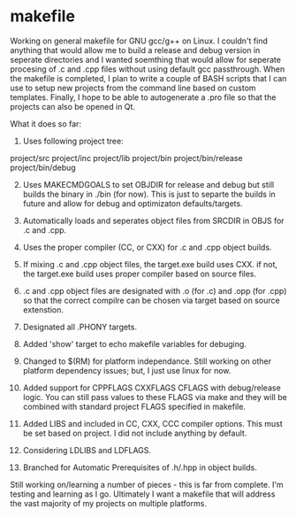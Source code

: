 makefile
========

Working on general makefile for GNU gcc/g++ on Linux.  I couldn't find anything that would allow me to build a release and debug version in seperate directories and I wanted soemthing that would allow for seperate procesing of .c and .cpp files without using default gcc passthrough.  When the makefile is completed, I plan to write a couple of BASH scripts that I can use to setup new projects from the command line based on custom templates.  Finally, I hope to be able to autogenerate a .pro file so that the projects can also be opened in Qt.

What it does so far:

1. Uses following project tree:

project/src
project/inc
project/lib
project/bin
project/bin/release
project/bin/debug

2. Uses MAKECMDGOALS to set OBJDIR for release and debug but still builds the
binary in ./bin (for now).  This is just to separte the builds in future and
allow for debug and optimizaton defaults/targets.

3. Automatically loads and seperates object files from SRCDIR in OBJS for .c and .cpp.

4. Uses the proper compiler (CC, or CXX) for .c and .cpp object builds.

5. If mixing .c and .cpp object files, the target.exe build uses CXX.  if not,
the target.exe build uses proper compiler based on source files.

6. .c and .cpp object files are designated with .o (for .c) and .opp (for .cpp)
so that the correct compilre can be chosen via target based on source
extenstion.

7. Designated all .PHONY targets.

8. Added 'show' target to echo makefile variables for debuging.

9. Changed to $(RM) for platform independance.  Still working on other platform
dependency issues; but, I just use linux for now.

10. Added support for CPPFLAGS CXXFLAGS CFLAGS with debug/release logic.  You
can still pass values to these FLAGS via make and they will be combined with
standard project FLAGS specified in makefile.

11. Added LIBS and included in CC, CXX, CCC compiler options.  This must be set
based on project.  I did not include anything by default.

12. Considering LDLIBS and LDFLAGS.

13. Branched for Automatic Prerequisites of .h/.hpp in object builds.

Still working on/learning a number of pieces - this is far from complete.  I'm
testing and learning as I go.  Ultimately I want a makefile that will address
the vast majority of my projects on multiple platforms.

